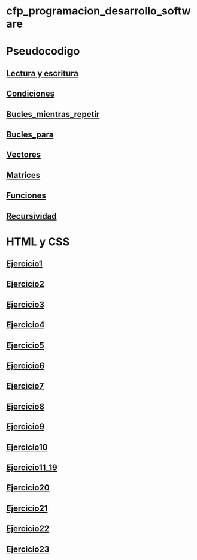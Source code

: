 # cfp_programacion_desarrollo_software
<h1>Pseudocodigo</h1>

## [Lectura y escritura](./pseudocodigo/escritura_lectura)
## [Condiciones](./pseudocodigo/Condiciones/)
## [Bucles_mientras_repetir](./pseudocodigo/Bucles_mientras_repetir/)
## [Bucles_para](./pseudocodigo/Bucles_para/)
## [Vectores](./pseudocodigo/Vectores/)
## [Matrices](./pseudocodigo/Matrices/)
## [Funciones](./pseudocodigo/Funciones/)
## [Recursividad](./pseudocodigo/Recursividad/)


<h1>HTML y CSS</h1>

## [Ejercicio1](./html_css/Ejercicio1/)
## [Ejercicio2](./html_css/Ejercicio2/)
## [Ejercicio3](./html_css/Ejercicio3/)
## [Ejercicio4](./html_css/Ejercicio4/)
## [Ejercicio5](./html_css/Ejercicio5/)
## [Ejercicio6](./html_css/Ejercicio6/)
## [Ejercicio7](./html_css/Ejercicio7/)
## [Ejercicio8](./html_css/Ejercicio8/)
## [Ejercicio9](./html_css/Ejercicio9/)
## [Ejercicio10](./html_css/Ejercicio10/)
## [Ejercicio11_19](./html_css/Ejercicio11_19/)
## [Ejercicio20](./html_css/Ejercicio20/)
## [Ejercicio21](./html_css/Ejercicio21/)
## [Ejercicio22](./html_css/Ejercicio22/)
## [Ejercicio23](./html_css/Ejercicio23/)